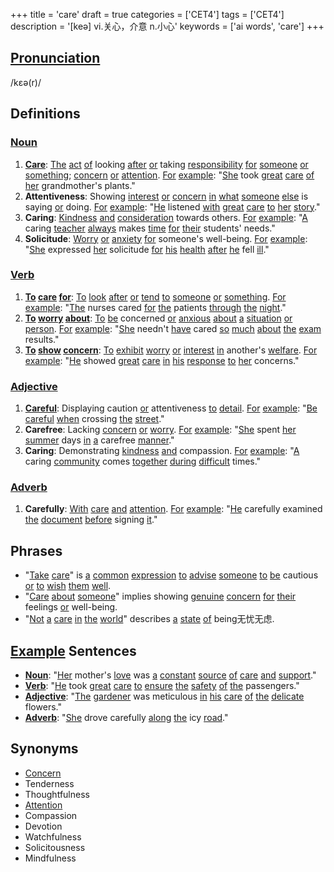 +++
title = 'care'
draft = true
categories = ['CET4']
tags = ['CET4']
description = '[keə] vi.关心，介意 n.小心'
keywords = ['ai words', 'care']
+++

## [Pronunciation](/en/post/pronunciation/)
/kɛə(r)/

## Definitions
### [Noun](/en/post/noun/)
1. **[Care](/en/post/care/)**: [The](/en/post/the/) [act](/en/post/act/) [of](/en/post/of/) looking [after](/en/post/after/) [or](/en/post/or/) taking [responsibility](/en/post/responsibility/) [for](/en/post/for/) [someone](/en/post/someone/) [or](/en/post/or/) [something](/en/post/something/); [concern](/en/post/concern/) [or](/en/post/or/) [attention](/en/post/attention/). [For](/en/post/for/) [example](/en/post/example/): "[She](/en/post/she/) took [great](/en/post/great/) [care](/en/post/care/) [of](/en/post/of/) [her](/en/post/her/) grandmother's plants."
2. **Attentiveness**: Showing [interest](/en/post/interest/) [or](/en/post/or/) [concern](/en/post/concern/) [in](/en/post/in/) [what](/en/post/what/) [someone](/en/post/someone/) [else](/en/post/else/) is saying [or](/en/post/or/) doing. [For](/en/post/for/) [example](/en/post/example/): "[He](/en/post/he/) listened [with](/en/post/with/) [great](/en/post/great/) [care](/en/post/care/) [to](/en/post/to/) [her](/en/post/her/) [story](/en/post/story/)."
3. **Caring**: [Kindness](/en/post/kindness/) [and](/en/post/and/) [consideration](/en/post/consideration/) towards others. [For](/en/post/for/) [example](/en/post/example/): "[A](/en/post/a/) caring [teacher](/en/post/teacher/) [always](/en/post/always/) makes [time](/en/post/time/) [for](/en/post/for/) [their](/en/post/their/) students' needs."
4. **Solicitude**: [Worry](/en/post/worry/) [or](/en/post/or/) [anxiety](/en/post/anxiety/) [for](/en/post/for/) someone's well-being. [For](/en/post/for/) [example](/en/post/example/): "[She](/en/post/she/) expressed [her](/en/post/her/) solicitude [for](/en/post/for/) [his](/en/post/his/) [health](/en/post/health/) [after](/en/post/after/) [he](/en/post/he/) fell [ill](/en/post/ill/)."

### [Verb](/en/post/verb/)
1. **[To](/en/post/to/) [care](/en/post/care/) [for](/en/post/for/)**: [To](/en/post/to/) [look](/en/post/look/) [after](/en/post/after/) [or](/en/post/or/) [tend](/en/post/tend/) [to](/en/post/to/) [someone](/en/post/someone/) [or](/en/post/or/) [something](/en/post/something/). [For](/en/post/for/) [example](/en/post/example/): "[The](/en/post/the/) nurses cared [for](/en/post/for/) [the](/en/post/the/) patients [through](/en/post/through/) [the](/en/post/the/) [night](/en/post/night/)."
2. **[To](/en/post/to/) [worry](/en/post/worry/) [about](/en/post/about/)**: [To](/en/post/to/) [be](/en/post/be/) concerned [or](/en/post/or/) [anxious](/en/post/anxious/) [about](/en/post/about/) [a](/en/post/a/) [situation](/en/post/situation/) [or](/en/post/or/) [person](/en/post/person/). [For](/en/post/for/) [example](/en/post/example/): "[She](/en/post/she/) needn't [have](/en/post/have/) cared [so](/en/post/so/) [much](/en/post/much/) [about](/en/post/about/) [the](/en/post/the/) [exam](/en/post/exam/) results."
3. **[To](/en/post/to/) [show](/en/post/show/) [concern](/en/post/concern/)**: [To](/en/post/to/) [exhibit](/en/post/exhibit/) [worry](/en/post/worry/) [or](/en/post/or/) [interest](/en/post/interest/) [in](/en/post/in/) another's [welfare](/en/post/welfare/). [For](/en/post/for/) [example](/en/post/example/): "[He](/en/post/he/) showed [great](/en/post/great/) [care](/en/post/care/) [in](/en/post/in/) [his](/en/post/his/) [response](/en/post/response/) [to](/en/post/to/) [her](/en/post/her/) concerns."

### [Adjective](/en/post/adjective/)
1. **[Careful](/en/post/careful/)**: Displaying caution [or](/en/post/or/) attentiveness [to](/en/post/to/) [detail](/en/post/detail/). [For](/en/post/for/) [example](/en/post/example/): "[Be](/en/post/be/) [careful](/en/post/careful/) [when](/en/post/when/) crossing [the](/en/post/the/) [street](/en/post/street/)."
2. **Carefree**: Lacking [concern](/en/post/concern/) [or](/en/post/or/) [worry](/en/post/worry/). [For](/en/post/for/) [example](/en/post/example/): "[She](/en/post/she/) spent [her](/en/post/her/) [summer](/en/post/summer/) days [in](/en/post/in/) [a](/en/post/a/) carefree [manner](/en/post/manner/)."
3. **Caring**: Demonstrating [kindness](/en/post/kindness/) [and](/en/post/and/) compassion. [For](/en/post/for/) [example](/en/post/example/): "[A](/en/post/a/) caring [community](/en/post/community/) comes [together](/en/post/together/) [during](/en/post/during/) [difficult](/en/post/difficult/) times."

### [Adverb](/en/post/adverb/)
1. **Carefully**: [With](/en/post/with/) [care](/en/post/care/) [and](/en/post/and/) [attention](/en/post/attention/). [For](/en/post/for/) [example](/en/post/example/): "[He](/en/post/he/) carefully examined [the](/en/post/the/) [document](/en/post/document/) [before](/en/post/before/) signing [it](/en/post/it/)."

## Phrases
- "[Take](/en/post/take/) [care](/en/post/care/)" is [a](/en/post/a/) [common](/en/post/common/) [expression](/en/post/expression/) [to](/en/post/to/) [advise](/en/post/advise/) [someone](/en/post/someone/) [to](/en/post/to/) [be](/en/post/be/) cautious [or](/en/post/or/) [to](/en/post/to/) [wish](/en/post/wish/) [them](/en/post/them/) [well](/en/post/well/).
- "[Care](/en/post/care/) [about](/en/post/about/) [someone](/en/post/someone/)" implies showing [genuine](/en/post/genuine/) [concern](/en/post/concern/) [for](/en/post/for/) [their](/en/post/their/) feelings [or](/en/post/or/) well-being.
- "[Not](/en/post/not/) [a](/en/post/a/) [care](/en/post/care/) [in](/en/post/in/) [the](/en/post/the/) [world](/en/post/world/)" describes [a](/en/post/a/) [state](/en/post/state/) [of](/en/post/of/) being无忧无虑.

## [Example](/en/post/example/) Sentences
- **[Noun](/en/post/noun/)**: "[Her](/en/post/her/) mother's [love](/en/post/love/) was [a](/en/post/a/) [constant](/en/post/constant/) [source](/en/post/source/) [of](/en/post/of/) [care](/en/post/care/) [and](/en/post/and/) [support](/en/post/support/)."
- **[Verb](/en/post/verb/)**: "[He](/en/post/he/) took [great](/en/post/great/) [care](/en/post/care/) [to](/en/post/to/) [ensure](/en/post/ensure/) [the](/en/post/the/) [safety](/en/post/safety/) [of](/en/post/of/) [the](/en/post/the/) passengers."
- **[Adjective](/en/post/adjective/)**: "[The](/en/post/the/) [gardener](/en/post/gardener/) was meticulous [in](/en/post/in/) [his](/en/post/his/) [care](/en/post/care/) [of](/en/post/of/) [the](/en/post/the/) [delicate](/en/post/delicate/) flowers."
- **[Adverb](/en/post/adverb/)**: "[She](/en/post/she/) drove carefully [along](/en/post/along/) [the](/en/post/the/) icy [road](/en/post/road/)."

## Synonyms
- [Concern](/en/post/concern/)
- Tenderness
- Thoughtfulness
- [Attention](/en/post/attention/)
- Compassion
- Devotion
- Watchfulness
- Solicitousness
- Mindfulness
